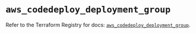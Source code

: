 # `aws_codedeploy_deployment_group`

Refer to the Terraform Registry for docs: [`aws_codedeploy_deployment_group`](https://registry.terraform.io/providers/hashicorp/aws/5.47.0/docs/resources/codedeploy_deployment_group).
